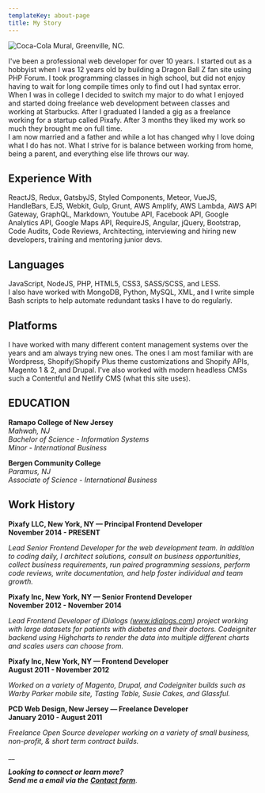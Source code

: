 ```yaml
---
templateKey: about-page
title: My Story
---
```

![Coca-Cola Mural, Greenville, NC.](/img/coca-cola-mural2.jpg "Coca-Cola Mural, Greenville, NC.")

I've been a professional web developer for over 10 years. I started out as a hobbyist when I was 12 years old by building a Dragon Ball Z fan site using PHP Forum. I took programming classes in high school, but did not enjoy having to wait for long compile times only to find out I had syntax error. When I was in college I decided to switch my major to do what I enjoyed and started doing freelance web development between classes and working at Starbucks.  After I graduated I landed a gig as a freelance working for a startup called Pixafy. After 3 months they liked my work so much they brought me on full time.\
I am now married and a father and while a lot has changed why I love doing what I do has not. What I strive for is balance between working from home, being a parent, and everything else life throws our way.

## Experience With

ReactJS, Redux, GatsbyJS, Styled Components, Meteor, VueJS, HandleBars, EJS, Webkit, Gulp, Grunt, AWS Amplify, AWS Lambda, AWS API Gateway, GraphQL, Markdown, Youtube API, Facebook API, Google Analytics API, Google Maps API, RequireJS, Angular, jQuery, Bootstrap, Code Audits, Code Reviews, Architecting, interviewing and hiring new developers, training and mentoring junior devs.

## Languages

JavaScript, NodeJS, PHP, HTML5, CSS3, SASS/SCSS, and LESS.\
I also have worked with MongoDB, Python, MySQL, XML, and I write simple Bash scripts to help automate redundant tasks I have to do regularly.

## Platforms

I have worked with many different content management systems over the years and am always trying new ones. The ones I am most familiar with are Wordpress, Shopify/Shopify Plus theme customizations and Shopify APIs, Magento 1 & 2, and Drupal. I've also worked with modern headless CMSs such a Contentful and Netlify CMS (what this site uses).

## EDUCATION

**Ramapo College of New Jersey**\
_Mahwah, NJ_\
_Bachelor of Science - Information Systems_\
_Minor - International Business_

**Bergen Community College**\
_Paramus, NJ_\
_Associate of Science - International Business_

## Work History

**Pixafy LLC, New York, NY — Principal Frontend Developer**\
**November 2014 - PRESENT**

_Lead Senior Frontend Developer for the web development team. In addition to coding daily, I architect solutions, consult on business opportunities, collect business requirements, run paired programming sessions, perform code reviews, write documentation, and help foster individual and team growth._

**Pixafy Inc, New York, NY — Senior Frontend Developer**\
**November 2012 - November 2014**

_Lead Frontend Developer of iDialogs (www.idialogs.com) project working with large datasets for patients with diabetes and their doctors. Codeigniter backend using Highcharts to render the data into multiple different charts and scales users can choose from._

**Pixafy Inc, New York, NY — Frontend Developer**\
**August 2011 - November 2012**

_Worked on a variety of Magento, Drupal, and Codeigniter builds such as Warby Parker mobile site, Tasting Table, Susie Cakes, and Glassful._

**PCD Web Design, New Jersey — Freelance Developer**\
**January 2010 - August 2011**

_Freelance Open Source developer working on a variety of small business, non-profit, & short term contract builds._

__

**_Looking to connect or learn more?_**\
**_Send me a email via the_** [**_Contact form_**](https://pcoleman.dev/contact).
